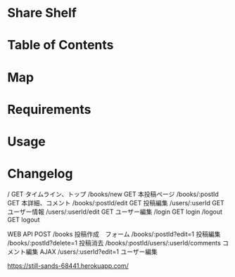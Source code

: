 # Share Shelf

# Table of Contents

# Map

# Requirements

# Usage

# Changelog

/   GET タイムライン、トップ
/books/new   GET 本投稿ページ
/books/:postId GET 本詳細、コメント
/books/:postId/edit GET 投稿編集
/users/:userId GET ユーザー情報
/users/:userId/edit GET ユーザー編集
/login GET login
/logout GET logout

WEB API
POST
/books
投稿作成　フォーム
/books/:postId?edit=1
投稿編集
/books/:postId?delete=1
投稿消去
/books/:postId/users/:userId/comments
コメント編集 AJAX
/users/:userId?edit=1
ユーザー編集

https://still-sands-68441.herokuapp.com/